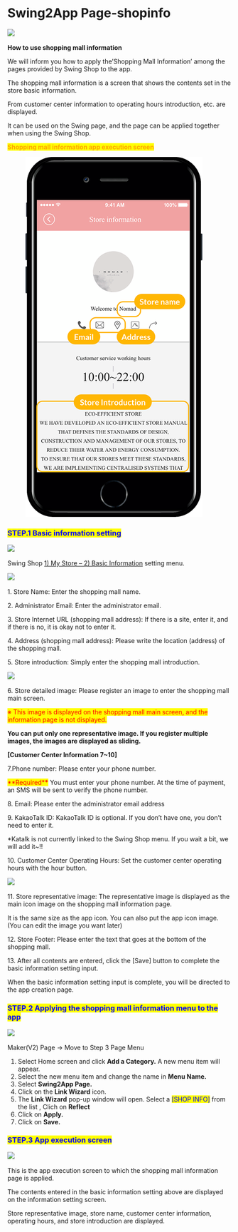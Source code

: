 # Swing2App Page-shopinfo

![](https://support.swing2app.com/wp-content/uploads/2021/03/shiop1.png)

**How to use shopping mall information**

We will inform you how to apply the’Shopping Mall Information’ among the pages provided by Swing Shop to the app.

The shopping mall information is a screen that shows the contents set in the store basic information.

From customer center information to operating hours introduction, etc. are displayed.&#x20;

It can be used on the Swing page, and the page can be applied together when using the Swing Shop.&#x20;



&#x20;

<mark style="color:orange;">**Shopping mall information app execution screen**</mark>

<figure><img src="../../.gitbook/assets/Group-420@3xfg (1).png" alt=""><figcaption></figcaption></figure>



&#x20;

###  <mark style="color:blue;">**STEP.1 Basic information setting**</mark>

![](https://support.swing2app.com/wp-content/uploads/2018/11/Group-412.png)

Swing Shop [1) My Store – 2) Basic Information](https://www.swing2app.com/view/store\_info\_basic\_setting) setting menu.&#x20;



![](https://support.swing2app.com/wp-content/uploads/2018/11/Group-413.png)

1\. Store Name: Enter the shopping mall name.

2\. Administrator Email: Enter the administrator email.

3\. Store Internet URL (shopping mall address): If there is a site, enter it, and if there is no, it is okay not to enter it.

4\. Address (shopping mall address): Please write the location (address) of the shopping mall.

5\. Store introduction: Simply enter the shopping mall introduction.

&#x20;

![](https://support.swing2app.com/wp-content/uploads/2018/11/Group-414.png)

6\. Store detailed image: Please register an image to enter the shopping mall main screen.

<mark style="color:red;">※ This image is displayed on the shopping mall main screen, and the information page is not displayed.</mark>&#x20;

**You can put only one representative image. If you register multiple images, the images are displayed as sliding.**&#x20;

**\[Customer Center Information 7\~10]**

7.Phone number: Please enter your phone number.

<mark style="color:red;">\*\*Required\*</mark><mark style="color:red;">**\***</mark> You must enter your phone number. At the time of payment, an SMS will be sent to verify the phone number.

8\. Email: Please enter the administrator email address

9\. KakaoTalk ID: KakaoTalk ID is optional. If you don’t have one, you don’t need to enter it.

\*Katalk is not currently linked to the Swing Shop menu. If you wait a bit, we will add it\~!!

10\. Customer Center Operating Hours: Set the customer center operating hours with the hour button.

&#x20;

![](https://support.swing2app.com/wp-content/uploads/2018/11/Group-415.png)

11\. Store representative image: The representative image is displayed as the main icon image on the shopping mall information page.

It is the same size as the app icon. You can also put the app icon image. (You can edit the image you want later)

12\. Store Footer: Please enter the text that goes at the bottom of the shopping mall.

13\. After all contents are entered, click the \[Save] button to complete the basic information setting input.

When the basic information setting input is complete, you will be directed to the app creation page.&#x20;



&#x20;

###  <mark style="color:blue;">**STEP.2 Applying the shopping mall information menu to the app**</mark>

![](https://support.swing2app.com/wp-content/uploads/2021/03/%EA%B5%B4%EB%A1%9C%EB%B2%8C3.png)

Maker(V2) Page → Move to Step 3 Page Menu

1. Select Home screen and click **Add a Category.** A new menu item will appear.
2. Select the new menu item and change the name in **Menu Name.**
3. Select **Swing2App Page.**&#x20;
4. Click on the **Link Wizard** icon.
5. The **Link Wizard** pop-up window will open. Select a <mark style="color:blue;">\[SHOP INFO]</mark> from the list , Clich on **Reflect**
6. Click on **Apply.**
7. Click on **Save.**

&#x20;

&#x20;

###  <mark style="color:blue;">**STEP.3 App execution screen**</mark>

![](https://support.swing2app.com/wp-content/uploads/2018/11/Group-422@3x.png)

This is the app execution screen to which the shopping mall information page is applied.

The contents entered in the basic information setting above are displayed on the information setting screen.

Store representative image, store name, customer center information, operating hours, and store introduction are displayed.
